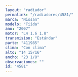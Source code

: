 ```yaml
---
layout: "radiador"
permalink: "/radiadores/4581/"
marca: "Nissan"
modelo: "Tiida"
ano: "2007"
motor: "L4 1.6 1.8"
transmision: "Estándar"
parte: "411985"
clima: "Con clima"
alto: "14 15/16"
ancho: "23 1/8"
observaciones: ""
id: "4581"
---
```


